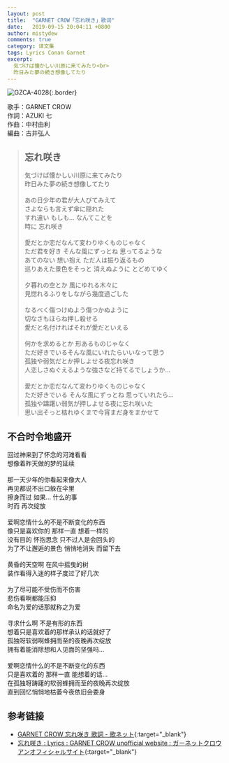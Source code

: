 ```yaml
---
layout: post
title:  "GARNET CROW「忘れ咲き」歌词"
date:   2019-09-15 20:04:11 +0800
author: mistydew
comments: true
category: 译文集
tags: Lyrics Conan Garnet
excerpt:
  気づけば懐かしい川原に来てみたり<br>
  昨日みた夢の続き想像してたり
---
```

![GZCA-4028](https://ganekuro.github.io/images/discography/single/GZCA-4028.jpg){:.border}

歌手：GARNET CROW<br>
作詞：AZUKI 七<br>
作曲：中村由利<br>
編曲：古井弘人

<blockquote class="original">
  <h2>忘れ咲き</h2>
  <p>
    気づけば懐かしい川原に来てみたり<br>
    昨日みた夢の続き想像してたり<br>
    <br>
    あの日少年の君が大人びてみえて<br>
    さよならも言えず傘に隠れた<br>
    すれ違い もしも… なんてことを<br>
    時に 忘れ咲き<br>
    <br>
    愛だとか恋だなんて変わりゆくものじゃなく<br>
    ただ君を好き そんな風にずっとね 思ってるような<br>
    あてのない 想い抱え ただ人は振り返るもの<br>
    巡りあえた景色をそっと 消えぬように とどめてゆく<br>
    <br>
    夕暮れの空とか 風にゆれる木々に<br>
    見惚れるふりをしながら幾度過ごした<br>
    <br>
    なるべく傷つけぬよう傷つかぬように<br>
    切なさもほらね押し殺せる<br>
    愛だと名付ければそれが愛だといえる<br>
    <br>
    何かを求めるとか 形あるものじゃなく<br>
    ただ好きでいるそんな風にいれたらいいなって思う<br>
    孤独や弱気だとか押しよせる夜忘れ咲き<br>
    人恋しさぬぐえるような強さなど持てるでしょうか…<br>
    <br>
    愛だとか恋だなんて変わりゆくものじゃなく<br>
    ただ好きでいる そんな風にずっとね 思っていれたら…<br>
    孤独や躊躇い弱気が押しよせる夜に忘れ咲いた<br>
    思い出そっと枯れゆくまで今宵まだ身をまかせて
  </p>
</blockquote>

<div class="translation">
  <h2>不合时令地盛开</h2>
  <p>
    回过神来到了怀念的河滩看看<br>
    想像着昨天做的梦的延续<br>
    <br>
    那一天少年的你看起来像大人<br>
    再见都说不出口躲在伞里<br>
    擦身而过 如果… 什么的事<br>
    时而 再次绽放<br>
    <br>
    爱啊恋情什么的不是不断变化的东西<br>
    像只是喜欢你的 那样一直 想着一样的<br>
    没有目的 怀抱思念 只不过人是会回头的<br>
    为了不让邂逅的景色 悄悄地消失 而留下去<br>
    <br>
    黄昏的天空啊 在风中摇曳的树<br>
    装作看得入迷的样子度过了好几次<br>
    <br>
    为了尽可能不受伤而不伤害<br>
    悲伤看啊都能压抑<br>
    命名为爱的话那就称之为爱<br>
    <br>
    寻求什么啊 不是有形的东西<br>
    想着只是喜欢着的那样承认的话就好了<br>
    孤独呀软弱啊蜂拥而至的夜晚再次绽放<br>
    拥有着能消除想和人见面的坚强吗…<br>
    <br>
    爱啊恋情什么的不是不断变化的东西<br>
    只是喜欢着的 那样一直 能想着的话…<br>
    在孤独呀踌躇的软弱蜂拥而至的夜晚再次绽放<br>
    直到回忆悄悄地枯萎今夜依旧会委身
  </p>
</div>

## 参考链接

* [GARNET CROW 忘れ咲き 歌詞 - 歌ネット](https://www.uta-net.com/song/21024/){:target="_blank"}
* [忘れ咲き : Lyrics : GARNET CROW unofficial website : ガーネットクロウ アンオフィシャルサイト](https://ganekuro.github.io/lyrics/original/Wasurezaki.html){:target="_blank"}
